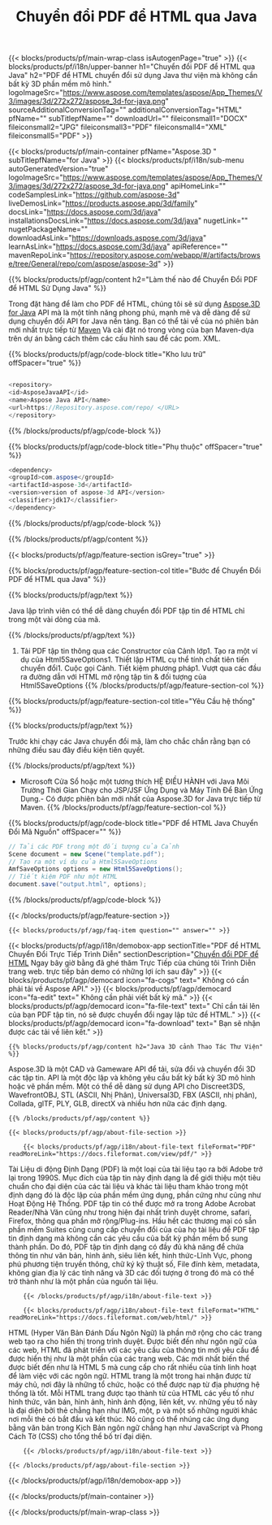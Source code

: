﻿---
title: Chuyển đổi PDF để HTML qua Java 
url: /vi/java/conversion/pdf-to-html/ 
description: Mẫu Java chuyển đổi mã cho PDF định dạng để HTML tập tin. Sử dụng ví dụ này mã để chuyển đổi PDF để HTML trong bất kỳ Web hoặc Máy Tính Để Bàn Java dựa trên ứng dụng.
---
{{< blocks/products/pf/main-wrap-class isAutogenPage="true" >}}
{{< blocks/products/pf/i18n/upper-banner h1="Chuyển đổi PDF để HTML qua Java" h2="PDF để HTML chuyển đổi sử dụng Java thư viện mà không cần bất kỳ 3D phần mềm mô hình." logoImageSrc="https://www.aspose.com/templates/aspose/App_Themes/V3/images/3d/272x272/aspose_3d-for-java.png" sourceAdditionalConversionTag="" additionalConversionTag="HTML" pfName="" subTitlepfName="" downloadUrl="" fileiconsmall1="DOCX" fileiconsmall2="JPG" fileiconsmall3="PDF" fileiconsmall4="XML" fileiconsmall5="PDF" >}}

{{< blocks/products/pf/main-container pfName="Aspose.3D " subTitlepfName="for Java" >}}
{{< blocks/products/pf/i18n/sub-menu autoGeneratedVersion="true" logoImageSrc="https://www.aspose.com/templates/aspose/App_Themes/V3/images/3d/272x272/aspose_3d-for-java.png" apiHomeLink="" codeSamplesLink="https://github.com/aspose-3d" liveDemosLink="https://products.aspose.app/3d/family" docsLink="https://docs.aspose.com/3d/java" installationsDocsLink="https://docs.aspose.com/3d/java" nugetLink="" nugetPackageName="" downloadAsLink="https://downloads.aspose.com/3d/java" learnAsLink="https://docs.aspose.com/3d/java" apiReference="" mavenRepoLink="https://repository.aspose.com/webapp/#/artifacts/browse/tree/General/repo/com/aspose/aspose-3d" >}}

{{% blocks/products/pf/agp/content h2="Làm thế nào để Chuyển Đổi PDF để HTML Sử Dụng Java" %}}

 Trong đặt hàng để làm cho PDF để HTML, chúng tôi sẽ sử dụng
 [Aspose.3D for Java](https://products.aspose.com/3d/java) 
 API mà là một tính năng phong phú, mạnh mẽ và dễ dàng để sử dụng chuyển đổi API for Java nền tảng. Bạn có thể tải về của nó phiên bản mới nhất trực tiếp từ
 [Maven](https://repository.aspose.com/webapp/#/artifacts/browse/tree/General/repo/com/aspose/aspose-3d) 
 Và cài đặt nó trong vòng của bạn Maven-dựa trên dự án bằng cách thêm các cấu hình sau để các pom. XML.

{{% blocks/products/pf/agp/code-block title="Kho lưu trữ" offSpacer="true" %}}

```cs

<repository>
<id>AsposeJavaAPI</id>
<name>Aspose Java API</name>
<url>https://Repository.aspose.com/repo/ </URL>
</repository>


```

{{% /blocks/products/pf/agp/code-block %}}

{{% blocks/products/pf/agp/code-block title="Phụ thuộc" offSpacer="true" %}}

```cs
<dependency>
<groupId>com.aspose</groupId>
<artifactId>aspose-3d</artifactId>
<version>version of aspose-3d API</version>
<classifier>jdk17</classifier>
</dependency>


```

{{% /blocks/products/pf/agp/code-block %}}

{{% /blocks/products/pf/agp/content %}}

{{< blocks/products/pf/agp/feature-section isGrey="true" >}}

{{% blocks/products/pf/agp/feature-section-col title="Bước để Chuyển Đổi PDF để HTML qua Java" %}}

{{% blocks/products/pf/agp/text %}}

 Java lập trình viên có thể dễ dàng chuyển đổi PDF tập tin để HTML chỉ trong một vài dòng của mã.

{{% /blocks/products/pf/agp/text %}}

1. Tải PDF tập tin thông qua các Constructor của Cảnh lớp1. Tạo ra một ví dụ của Html5SaveOptions1. Thiết lập HTML cụ thể tính chất tiên tiến chuyển đổi1. Cuộc gọi Cảnh. Tiết kiệm phương pháp1. Vượt qua các đầu ra đường dẫn với HTML mở rộng tập tin & đối tượng của Html5SaveOptions
{{% /blocks/products/pf/agp/feature-section-col %}}

{{% blocks/products/pf/agp/feature-section-col title="Yêu Cầu hệ thống" %}}

{{% blocks/products/pf/agp/text %}}

 Trước khi chạy các Java chuyển đổi mã, làm cho chắc chắn rằng bạn có những điều sau đây điều kiện tiên quyết.

{{% /blocks/products/pf/agp/text %}}

- Microsoft Cửa Sổ hoặc một tương thích HỆ ĐIỀU HÀNH với Java Môi Trường Thời Gian Chạy cho JSP/JSF Ứng Dụng và Máy Tính Để Bàn Ứng Dụng.- Có được phiên bản mới nhất của Aspose.3D for Java trực tiếp từ Maven.
{{% /blocks/products/pf/agp/feature-section-col %}}

{{% blocks/products/pf/agp/code-block title="PDF để HTML Java Chuyển Đổi Mã Nguồn" offSpacer="" %}}

```cs
// Tải các PDF trong một đối tượng của Cảnh 
Scene document = new Scene("template.pdf");
// Tạo ra một ví dụ của Html5SaveOptions 
AmfSaveOptions options = new Html5SaveOptions();
// Tiết kiệm PDF như một HTML 
document.save("output.html", options);   


```

{{% /blocks/products/pf/agp/code-block %}}

{{< /blocks/products/pf/agp/feature-section >}}

    {{< blocks/products/pf/agp/faq-item question="" answer="" >}}
 

<!-- aboutfile Starts -->

{{< blocks/products/pf/agp/i18n/demobox-app sectionTitle="PDF để HTML Chuyển Đổi Trực Tiếp Trình Diễn" sectionDescription="[Chuyển đổi PDF để HTML](https://products.aspose.app/3d/conversion/pdf-to-html) Ngay bây giờ bằng đã ghé thăm Trực Tiếp của chúng tôi Trình Diễn trang web. trực tiếp bản demo có những lợi ích sau đây" >}}
        {{< blocks/products/pf/agp/democard icon="fa-cogs" text=" Không có cần phải tải về Aspose API." >}}
        {{< blocks/products/pf/agp/democard icon="fa-edit" text=" Không cần phải viết bất kỳ mã." >}}
        {{< blocks/products/pf/agp/democard icon="fa-file-text" text=" Chỉ cần tải lên của bạn PDF tập tin, nó sẽ được chuyển đổi ngay lập tức để HTML." >}}
        {{< blocks/products/pf/agp/democard icon="fa-download" text=" Bạn sẽ nhận được các tải về liên kết." >}}

    {{% blocks/products/pf/agp/content h2="Java 3D cảnh Thao Tác Thư Viện" %}}

 Aspose.3D là một CAD và Gameware API để tải, sửa đổi và chuyển đổi 3D các tập tin. API là một độc lập và không yêu cầu bất kỳ bất kỳ 3D mô hình hoặc vẽ phần mềm. Một có thể dễ dàng sử dụng API cho Discreet3DS, WavefrontOBJ, STL (ASCII, Nhị Phân), Universal3D, FBX (ASCII, nhị phân), Collada, glTF, PLY, GLB, directX và nhiều hơn nữa các định dạng. 



    {{% /blocks/products/pf/agp/content %}}

    {{< blocks/products/pf/agp/about-file-section >}}

        {{< blocks/products/pf/agp/i18n/about-file-text fileFormat="PDF" readMoreLink="https://docs.fileformat.com/view/pdf/" >}}

Tài Liệu di động Định Dạng (PDF) là một loại của tài liệu tạo ra bởi Adobe trở lại trong 1990S. Mục đích của tập tin này định dạng là để giới thiệu một tiêu chuẩn cho đại diện của các tài liệu và khác tài liệu tham khảo trong một định dạng đó là độc lập của phần mềm ứng dụng, phần cứng như cũng như Hoạt Động Hệ Thống. PDF tập tin có thể được mở ra trong Adobe Acrobat Reader/Nhà Văn cũng như trong hiện đại nhất trình duyệt chrome, safari, Firefox, thông qua phần mở rộng/Plug-ins. Hầu hết các thương mại có sẵn phần mềm Suites cũng cung cấp chuyển đổi của của họ tài liệu để PDF tập tin định dạng mà không cần các yêu cầu của bất kỳ phần mềm bổ sung thành phần. Do đó, PDF tập tin định dạng có đầy đủ khả năng để chứa thông tin như văn bản, hình ảnh, siêu liên kết, hình thức-Lĩnh Vực, phong phú phương tiện truyền thông, chữ ký kỹ thuật số, File đính kèm, metadata, không gian địa lý các tính năng và 3D các đối tượng ở trong đó mà có thể trở thành như là một phần của nguồn tài liệu.

        {{< /blocks/products/pf/agp/i18n/about-file-text >}}

        {{< blocks/products/pf/agp/i18n/about-file-text fileFormat="HTML" readMoreLink="https://docs.fileformat.com/web/html/" >}}

HTML (Hyper Văn Bản Đánh Dấu Ngôn Ngữ) là phần mở rộng cho các trang web tạo ra cho hiển thị trong trình duyệt. Được biết đến như ngôn ngữ của các web, HTML đã phát triển với các yêu cầu của thông tin mới yêu cầu để được hiển thị như là một phần của các trang web. Các mới nhất biến thể được biết đến như là HTML 5 mà cung cấp cho rất nhiều của tính linh hoạt để làm việc với các ngôn ngữ. HTML trang là một trong hai nhận được từ máy chủ, nơi đây là những tổ chức, hoặc có thể được nạp từ địa phương hệ thống là tốt. Mỗi HTML trang được tạo thành từ của HTML các yếu tố như hình thức, văn bản, hình ảnh, hình ảnh động, liên kết, vv. những yếu tố này là đại diện bởi thẻ chẳng hạn như IMG, một, p và một số những người khác nơi mỗi thẻ có bắt đầu và kết thúc. Nó cũng có thể nhúng các ứng dụng bằng văn bản trong Kịch Bản ngôn ngữ chẳng hạn như JavaScript và Phong Cách Tờ (CSS) cho tổng thể bố trí đại diện.

        {{< /blocks/products/pf/agp/i18n/about-file-text >}}

    {{< /blocks/products/pf/agp/about-file-section >}}

{{< /blocks/products/pf/agp/i18n/demobox-app >}}

<!-- aboutfile Ends -->


{{< /blocks/products/pf/main-container >}}
    
{{< /blocks/products/pf/main-wrap-class >}}